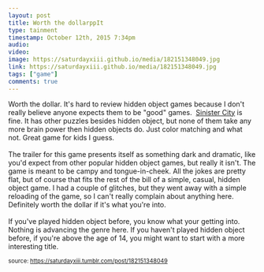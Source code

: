 ```yaml
---
layout: post
title: Worth the dollarppIt
type: tainment
timestamp: October 12th, 2015 7:34pm
audio: 
video: 
image: https://saturdayxiii.github.io/media/182151348049.jpg
link: https://saturdayxiii.github.io/media/182151348049.jpg
tags: ["game"]
comments: true
---
```


Worth the dollar.
It's hard to review hidden object games because I don't really believe anyone expects them to be "good" games.  <a href="https://store.steampowered.com/app/326180/Sinister_City/" target="_blank">Sinister City</a> is fine. It has other puzzles besides hidden object, but none of them take any more brain power then hidden objects do. Just color matching and what not. Great game for kids I guess. <br/><br/>The trailer for this game presents itself as something dark and dramatic, like you'd expect from other popular hidden object games, but really it isn't. The game is meant to be campy and tongue-in-cheek. All the jokes are pretty flat, but of course that fits the rest of the bill of a simple, casual, hidden object game. I had a couple of glitches, but they went away with a simple reloading of the game, so I can't really complain about anything here. Definitely worth the dollar if it's what you're into.<br/><br/>If you've played hidden object before, you know what your getting into. Nothing is advancing the genre here. If you haven't played hidden object before, if you're above the age of 14, you might want to start with a more interesting title.<br/>
 
  
<small>source: https://saturdayxiii.tumblr.com/post/182151348049</small>